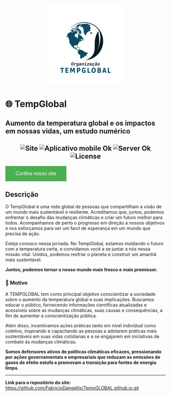 <h1 align="center">
    <a href="https://laravelcollective.com/tools/banner">
        <img alt="Banner" title="#Banner" style="object-fit: cover; height:250px;" src="./assets/logo%20(2).png"/>
    </a>
</h1>

# 🌐 TempGlobal

## Aumento da temperatura global e os impactos em nossas vidas, um estudo numérico

<h2 align="center">
  <img src="https://img.shields.io/badge/Site-ok-gree?style=for-the-badge" alt="Site" />
  <img src="https://img.shields.io/badge/Mobile-OK-gree?style=for-the-badge" alt="Aplicativo mobile Ok" />
  <img src="https://img.shields.io/badge/ECO-ok-gree?style=for-the-badge" alt="Server Ok" />
  <img src="https://img.shields.io/badge/License-MIT-blue?color=gree&style=for-the-badge" alt="License" />
</h2>

<button
  style="background-color: #4CAF50; /* Green */
  border: none;
  color: white;
  padding: 15px 32px;
  text-align: center;
  text-decoration: none;
  display: inline-block;
  font-size: 16px;"
  onclick="https://fabriciodangellis.github.io/TempGLOBAL.github.io/index.html">
  Confira nosso site</button>

## Descrição

O TempGlobal é uma rede global de pessoas que compartilham a visão de um mundo mais sustentável e resiliente. Acreditamos que, juntos, podemos enfrentar o desafio das mudanças climáticas e criar um futuro melhor para todos. Acompanhamos de perto o progresso em direção a nossos objetivos e nos esforçamos para ser um farol de esperança em um mundo que precisa de ação.

Esteja conosco nessa jornada. No TempGlobal, estamos moldando o futuro com a temperatura certa, e convidamos você a se juntar a nós nessa missão vital. Unidos, podemos resfriar o planeta e construir um amanhã mais sustentável.

**Juntos, podemos tornar o nosso mundo mais fresco e mais promissor.**

### 🎯 Motivo

A TEMPGLOBAL tem como principal objetivo conscientizar a sociedade sobre o aumento da temperatura global e suas implicações. Buscamos educar o público, fornecendo informações científicas atualizadas e acessíveis sobre as mudanças climáticas, suas causas e consequências, a fim de aumentar a conscientização pública.

Além disso, incentivamos ações práticas tanto em nível individual como coletivo, inspirando e capacitando as pessoas a adotarem práticas mais sustentáveis em suas vidas cotidianas e a se engajarem em iniciativas de combate às mudanças climáticas.

**Somos defensores ativos de políticas climáticas eficazes, pressionando por ações governamentais e empresariais que reduzam as emissões de gases de efeito estufa e promovam a transição para fontes de energia limpa.**

------------------------

**Link para o repositório do site:**
https://github.com/FabricioDangellis/TempGLOBAL.github.io.git
